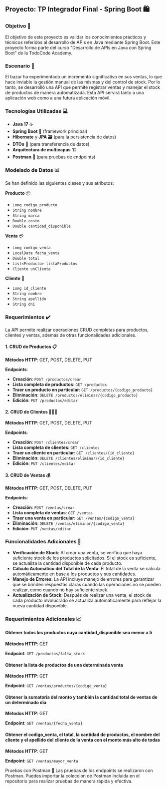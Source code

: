 ## Proyecto: TP Integrador Final - Spring Boot 🛍️

### Objetivo 🎯
El objetivo de este proyecto es validar los conocimientos prácticos y técnicos referidos al desarrollo de APIs en Java mediante Spring Boot. Este proyecto forma parte del curso "Desarrollo de APIs en Java con Spring Boot" de la TodoCode Academy.

### Escenario 🏬
El bazar ha experimentado un incremento significativo en sus ventas, lo que hace inviable la gestión manual de las mismas y del control de stock. Por lo tanto, se desarrolló una API que permite registrar ventas y manejar el stock de productos de manera automatizada. Esta API servirá tanto a una aplicación web como a una futura aplicación móvil.

### Tecnologías Utilizadas 💻
- **Java 17** ☕
- **Spring Boot** 🚀 (framework principal)
- **Hibernate** y **JPA** 🗃️ (para la persistencia de datos)
- **DTOs** 🔄 (para transferencia de datos)
- **Arquitectura de multicapas** 🏗️
- **Postman** 🧪 (para pruebas de endpoints)

### Modelado de Datos 📊
Se han definido las siguientes clases y sus atributos:

**Producto** 📦
- `Long codigo_producto`
- `String nombre`
- `String marca`
- `Double costo`
- `Double cantidad_disponible`

**Venta** 💳
- `Long codigo_venta`
- `LocalDate fecha_venta`
- `Double total`
- `List<Producto> listaProductos`
- `Cliente unCliente`

**Cliente** 👤
- `Long id_cliente`
- `String nombre`
- `String apellido`
- `String dni`

### Requerimientos ✔️
La API permite realizar operaciones CRUD completas para productos, clientes y ventas, además de otras funcionalidades adicionales.

#### 1. CRUD de Productos 📋
**Métodos HTTP**: GET, POST, DELETE, PUT

**Endpoints**:
- **Creación**: `POST /productos/crear`
- **Lista completa de productos**: `GET /productos`
- **Traer un producto en particular**: `GET /productos/{codigo_producto}`
- **Eliminación**: `DELETE /productos/eliminar/{codigo_producto}`
- **Edición**: `PUT /productos/editar`

#### 2. CRUD de Clientes 🧑‍🤝‍🧑
**Métodos HTTP**: GET, POST, DELETE, PUT

**Endpoints**:
- **Creación**: `POST /clientes/crear`
- **Lista completa de clientes**: `GET /clientes`
- **Traer un cliente en particular**: `GET /clientes/{id_cliente}`
- **Eliminación**: `DELETE /clientes/eliminar/{id_cliente}`
- **Edición**: `PUT /clientes/editar`

#### 3. CRUD de Ventas 💰
**Métodos HTTP**: GET, POST, DELETE, PUT

**Endpoints**:
- **Creación**: `POST /ventas/crear`
- **Lista completa de ventas**: `GET /ventas`
- **Traer una venta en particular**: `GET /ventas/{codigo_venta}`
- **Eliminación**: `DELETE /ventas/eliminar/{codigo_venta}`
- **Edición**: `PUT /ventas/editar`

### Funcionalidades Adicionales 🔧
- **Verificación de Stock**: Al crear una venta, se verifica que haya suficiente stock de los productos solicitados. Si el stock es suficiente, se actualiza la cantidad disponible de cada producto.
- **Cálculo Automático del Total de la Venta**: El total de la venta se calcula automáticamente en base a los productos y sus cantidades.
- **Manejo de Errores**: La API incluye manejo de errores para garantizar que se brinden respuestas claras cuando las operaciones no se pueden realizar, como cuando no hay suficiente stock.
- **Actualización de Stock**: Después de realizar una venta, el stock de cada producto involucrado se actualiza automáticamente para reflejar la nueva cantidad disponible.

### Requerimientos Adicionales 📈

#### Obtener todos los productos cuya cantidad_disponible sea menor a 5
**Métodos HTTP**: GET

**Endpoint**: `GET /productos/falta_stock`

#### Obtener la lista de productos de una determinada venta
**Métodos HTTP**: GET

**Endpoint**: `GET /ventas/productos/{codigo_venta}`

#### Obtener la sumatoria del monto y también la cantidad total de ventas de un determinado día
**Métodos HTTP**: GET

**Endpoint**: `GET /ventas/{fecha_venta}`

#### Obtener el codigo_venta, el total, la cantidad de productos, el nombre del cliente y el apellido del cliente de la venta con el monto más alto de todas
**Métodos HTTP**: GET

**Endpoint**: `GET /ventas/mayor_venta`

Pruebas con Postman 📝
Las pruebas de los endpoints se realizaron con Postman. Puedes importar la colección de Postman incluida en el repositorio para realizar pruebas de manera rápida y efectiva.

